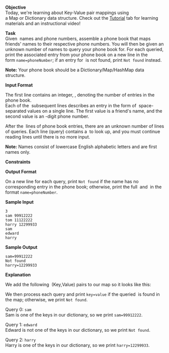 **Objective**\
Today, we're learning about Key-Value pair mappings using a Map or Dictionary data structure. Check out the [Tutorial](https://www.hackerrank.com/challenges/30-dictionaries-and-maps/tutorial) tab for learning materials and an instructional video! 

**Task**\
Given  names and phone numbers, assemble a phone book that maps friends' names to their respective phone numbers. You will then be given an unknown number of names to query your phone book for. For each queried, print the associated entry from your phone book on a new line in the form `name=phoneNumber`; if an entry for  is not found, print `Not found` instead. 

**Note:** Your phone book should be a Dictionary/Map/HashMap data structure. 

**Input Format**

The first line contains an integer, , denoting the number of entries in the phone book.\
Each of the  subsequent lines describes an entry in the form of  space-separated values on a single line. The first value is a friend's name, and the second value is an -digit phone number. 

After the  lines of phone book entries, there are an unknown number of lines of queries. Each line (query) contains a  to look up, and you must continue reading lines until there is no more input.

**Note:** Names consist of lowercase English alphabetic letters and are first names only. 

**Constraints**

**Output Format**

On a new line for each query, print `Not found` if the name has no corresponding entry in the phone book; otherwise, print the full  and  in the format `name=phoneNumber`.

**Sample Input**

```
3
sam 99912222
tom 11122222
harry 12299933
sam
edward
harry

```

**Sample Output**

```
sam=99912222
Not found
harry=12299933

```

**Explanation**

We add the following  (Key,Value) pairs to our map so it looks like this:

We then process each query and print `key=value` if the queried  is found in the map; otherwise, we print `Not found`.

Query 0: `sam`\
Sam is one of the keys in our dictionary, so we print `sam=99912222`.

Query 1: `edward`\
Edward is not one of the keys in our dictionary, so we print `Not found`.

Query 2: `harry`\
Harry is one of the keys in our dictionary, so we print `harry=12299933`.
